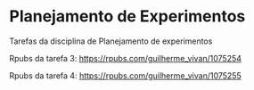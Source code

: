 # Planejamento de Experimentos

Tarefas da disciplina de Planejamento de experimentos

Rpubs da tarefa 3: https://rpubs.com/guilherme_vivan/1075254

Rpubs da tarefa 4: https://rpubs.com/guilherme_vivan/1075255
